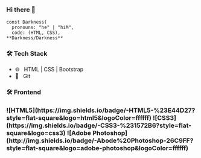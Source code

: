 ### Hi there 👋

```JS
const Darkness(
  pronouns: "he" | "hiM",
  code: (HTML, CSS),
**Darkness/Darkness**
```
<h3>🛠 Tech Stack</h3>

- 🌐 &nbsp; HTML | CSS | Bootstrap
- 🔧 &nbsp; Git 

<h3>🛠 Frontend<h3>
![HTML5](https://img.shields.io/badge/-HTML5-%23E44D27?style=flat-square&logo=html5&logoColor=ffffff)
![CSS3](https://img.shields.io/badge/-CSS3-%231572B6?style=flat-square&logo=css3)
![Adobe Photoshop](http://img.shields.io/badge/-Abode%20Photoshop-26C9FF?style=flat-square&logo=adobe-photoshop&logoColor=ffffff)
